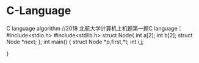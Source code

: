 # C-Language
C language  algorithm
//2018 北航大学计算机上机题第一题C language：
#include<stdio.h>
#include<stdlib.h>
struct Node{
int a[2];
int b[2];
struct Node *next;
};
int main()
{
    struct Node *p,first,*t;
    int i,j;
    

}
